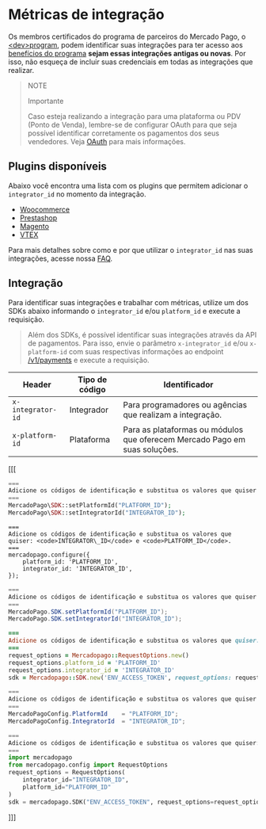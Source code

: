 # Métricas de integração

Os membros certificados do programa de parceiros do Mercado Pago, o [&lt;dev>program](https://www.mercadopago.com.br/developers/pt/developer-program), podem identificar suas integrações para ter acesso aos [benefícios do programa](https://www.mercadopago.com.br/developers/pt/developer-program#dev-program-benefits) **sejam essas integrações antigas ou novas**. Por isso, não esqueça de incluir suas credenciais em todas as integrações que realizar.

> NOTE
>
> Importante
>
> Caso esteja realizando a integração para uma plataforma ou PDV (Ponto de Venda), lembre-se de configurar OAuth para que seja possível identificar corretamente os pagamentos dos seus vendedores. Veja [OAuth](/developers/pt/docs/security/oauth/introduction) para mais informações.

## Plugins disponíveis

Abaixo você encontra uma lista com os plugins que permitem adicionar o `integrator_id` no momento da integração.

- [Woocommerce](/developers/pt/docs/woocommerce/introduction)
- [Prestashop](/developers/pt/docs/prestashop/landing)
- [Magento](/developers/pt/docs/magento-two/landing)
- [VTEX](/developers/pt/docs/vtex/introduction)

Para mais detalhes sobre como e por que utilizar o `integrator_id` nas suas integrações, acesse nossa [FAQ](https://www.mercadopago.com/developers/pt/support/23937).

## Integração 

Para identificar suas integrações e trabalhar com métricas, utilize um dos SDKs abaixo informando o `integrator_id` e/ou `platform_id` e execute a requisição.

> Além dos SDKs, é possível identificar suas integrações através da API de pagamentos. Para isso, envie o parâmetro `x-integrator_id` e/ou `x-platform-id` com suas respectivas informações ao endpoint [/v1/payments](/developers/pt/reference/payments/_payments/post) e execute a requisição.

| Header | Tipo de código | Identificador |
| --- | --- | --- |
| `x-integrator-id` | Integrador | Para programadores ou agências que realizam a integração. |
| `x-platform-id` | Plataforma | Para as plataformas ou módulos que oferecem Mercado Pago em suas soluções. |

[[[
```php
===
Adicione os códigos de identificação e substitua os valores que quiser: <code>INTEGRATOR\_ID</code> e <code>PLATFORM_ID</code>.
===
MercadoPago\SDK::setPlatformId("PLATFORM_ID");
MercadoPago\SDK::setIntegratorId("INTEGRATOR_ID");
```
```node
===
Adicione os códigos de identificação e substitua os valores que quiser: <code>INTEGRATOR\_ID</code> e <code>PLATFORM_ID</code>.
===
mercadopago.configure({
    platform_id: 'PLATFORM_ID',
    integrator_id: 'INTEGRATOR_ID',
});
```
```java
===
Adicione os códigos de identificação e substitua os valores que quiser: <code>INTEGRATOR\_ID</code> e <code>PLATFORM_ID</code>.
===
MercadoPago.SDK.setPlatformId("PLATFORM_ID");
MercadoPago.SDK.setIntegratorId("INTEGRATOR_ID");
```
```ruby
===
Adicione os códigos de identificação e substitua os valores que quiser: <code>INTEGRATOR\_ID</code> e <code>PLATFORM_ID</code>.
===
request_options = Mercadopago::RequestOptions.new()
request_options.platform_id = 'PLATFORM_ID'
request_options.integrator_id = 'INTEGRATOR_ID'
sdk = Mercadopago::SDK.new('ENV_ACCESS_TOKEN', request_options: request_options)
```
```csharp
===
Adicione os códigos de identificação e substitua os valores que quiser: <code>INTEGRATOR\_ID</code> e <code>PLATFORM_ID</code>.
===
MercadoPagoConfig.PlatformId    = "PLATFORM_ID";
MercadoPagoConfig.IntegratorId  = "INTEGRATOR_ID";
```
```python
===
Adicione os códigos de identificação e substitua os valores que quiser: <code>INTEGRATOR\_ID</code> e <code>PLATFORM_ID</code>.
===
import mercadopago
from mercadopago.config import RequestOptions
request_options = RequestOptions(
    integrator_id="INTEGRATOR_ID",
    platform_id="PLATFORM_ID"
)
sdk = mercadopago.SDK("ENV_ACCESS_TOKEN", request_options=request_options)
```
]]]

